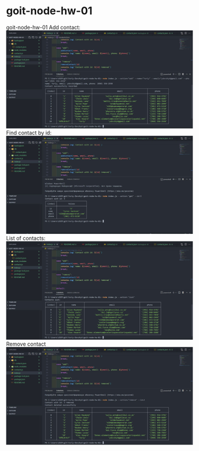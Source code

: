 # goit-node-hw-01
 goit-node-hw-01
 Add contact:
![Image text](https://github.com/YDovzhyk/goit-node-hw-01/blob/main/images/addContact.JPG)
Find contact by id:
![Image text](https://github.com/YDovzhyk/goit-node-hw-01/blob/main/images/find.JPG)
List of contacts:
![Image text](https://github.com/YDovzhyk/goit-node-hw-01/blob/main/images/list.JPG)
Remove contact
![Image text](https://github.com/YDovzhyk/goit-node-hw-01/blob/main/images/remove.JPG)
